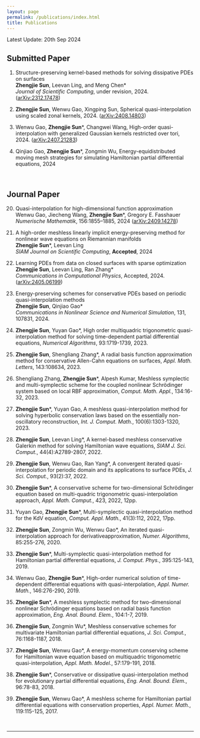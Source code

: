 ```yaml
---
layout: page
permalink: /publications/index.html
title: Publications
---
```


Latest Update: 20th Sep 2024

## Submitted Paper

1. Structure-preserving kernel-based methods for solving dissipative PDEs on surfaces <br>
  **Zhengjie Sun**, Leevan Ling, and Meng Chen\* <br>
   <em>*Journal of Scientific Computing*</em>, under revision, 2024. ([arXiv:2312.17478](https://arxiv.org/abs/2312.17478))

2. **Zhengjie Sun**, Wenwu Gao, Xingping Sun, Spherical quasi-interpolation using scaled zonal kernels, 2024. ([arXiv:2408.14803](https://arxiv.org/abs/2408.14803))

3. Wenwu Gao, **Zhengjie Sun**\*, Changwei Wang, High-order quasi-interpolation with generalized Gaussian kernels restricted over tori, 2024. ([arXiv:2407.21283](https://arxiv.org/abs/2407.21283))
  
4. Qinjiao Gao, **Zhengjie Sun**\*, Zongmin Wu, Energy-equidistributed moving mesh strategies for simulating Hamiltonian partial differential equations, 2024

  <br>

## Journal Paper
20. Quasi-interpolation for high-dimensional function approximation <br>
    Wenwu Gao, Jiecheng Wang, **Zhengjie Sun**\*, Gregory E. Fasshauer <br>
    *Numerische Mathematik*, 156:1855–1885, 2024 ([arXiv:2409.14278](https://arxiv.org/abs/2409.14278))

19. A high-order meshless linearly implicit energy-preserving method for nonlinear wave equations on Riemannian manifolds <br>
    **Zhengjie Sun**\*, Leevan Ling <br>
    *SIAM Journal on Scientific Computing*, **Accepted**, 2024

18. Learning PDEs from data on closed surfaces with sparse optimization <br>
    **Zhengjie Sun**, Leevan Ling, Ran Zhang\* <br>
    *Communications in Computational Physics*, Accepted, 2024. ([arXiv:2405.06199](https://arxiv.org/abs/2405.06199)) 

17. Energy-preserving schemes for conservative PDEs based on periodic quasi-interpolation methods <br>
    **Zhengjie Sun**, Qinjiao Gao\* <br>
    *Communications in Nonlinear Science and Numerical Simulation*, 131, 107831, 2024.

16. **Zhengjie Sun**, Yuyan Gao\*, High order multiquadric trigonometric quasi-interpolation method for solving time-dependent partial differential equations, *Numerical Algorithms*, 93:1719-1739, 2023.

15. **Zhengjie Sun**, Shengliang Zhang\*, A radial basis function approximation method for conservative Allen-Cahn equations on surfaces, *Appl. Math. Letters*, 143:108634, 2023.

14. Shengliang Zhang, **Zhengjie Sun**\*, Alpesh Kumar, Meshless symplectic and multi-symplectic scheme for the coupled nonlinear Schrödinger system based on local RBF approximation, *Comput. Math. Appl.*, 134:16-32, 2023.

13. **Zhengjie Sun**\*, Yuyan Gao, A meshless quasi-interpolation method for solving hyperbolic conservation laws based on the essentially non-oscillatory reconstruction, *Int. J. Comput. Math.*, 100(6):1303-1320, 2023.

12. **Zhengjie Sun**, Leevan Ling\*, A kernel-based meshless conservative Galerkin method for solving Hamiltonian wave equations, *SIAM J. Sci. Comput.*, 44(4):A2789-2807, 2022.

11. **Zhengjie Sun**, Wenwu Gao, Ran Yang\*, A convergent iterated quasi-interpolation for periodic domain and its applications to surface PDEs, *J. Sci. Comput.*, 93(2):37, 2022.

10. **Zhengjie Sun**\*, A conservative scheme for two-dimensional Schrödinger equation based on multi-quadric trigonometric quasi-interpolation approach, *Appl. Math. Comput.*, 423, 2022, 12pp.

9. Yuyan Gao, **Zhengjie Sun**\*, Multi-symplectic quasi-interpolation method for the KdV equation, *Comput. Appl. Math.*, 41(3):112, 2022, 17pp.

8. **Zhengjie Sun**, Zongmin Wu, Wenwu Gao\*, An iterated quasi-interpolation approach for derivativeapproximation, *Numer. Algorithms*, 85:255-276, 2020.

7. **Zhengjie Sun**\*, Multi-symplectic quasi-interpolation method for Hamiltonian partial differential equations, *J. Comput. Phys.*, 395:125-143, 2019.

6. Wenwu Gao, **Zhengjie Sun**\*, High-order numerical solution of time-dependent differential equations with quasi-interpolation, *Appl. Numer. Math.*, 146:276-290, 2019.

5. **Zhengjie Sun**\*, A meshless symplectic method for two-dimensional nonlinear Schrödinger equations based on radial basis function approximation, *Eng. Anal. Bound. Elem.*, 104:1-7, 2019.

4. **Zhengjie Sun**, Zongmin Wu\*, Meshless conservative schemes for multivariate Hamiltonian partial differential equations, *J. Sci. Comput.*, 76:1168-1187, 2018.

3. **Zhengjie Sun**, Wenwu Gao\*, A energy-momentum conserving scheme for Hamiltonian wave equation based on multiquadric trigonometric quasi-interpolation, *Appl. Math. Model.*, 57:179-191, 2018.

2. **Zhengjie Sun**\*, Conservative or dissipative quasi-interpolation method for evolutionary partial differential equations, *Eng. Anal. Bound. Elem.*, 96:78-83, 2018.

1. **Zhengjie Sun**, Wenwu Gao\*, A meshless scheme for Hamiltonian partial differential equations with conservation properties, *Appl. Numer. Math.*, 119:115-125, 2017.

  <br>

---


